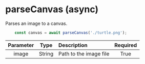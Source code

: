 # parseCanvas (async)

Parses an image to a canvas.
```JavaScript
    const canvas = await parseCanvas('./turtle.png');
```
| Parameter | Type     | Description                         | Required |
| :-------: | :------: | :---------------------------------- | :------: |
| image     | String   | Path to the image file              | True     |